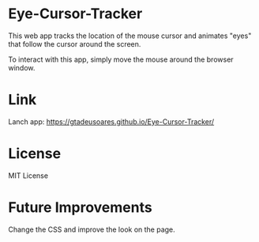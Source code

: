 # Eye-Cursor-Tracker
This web app tracks the location of the mouse cursor and animates "eyes" that follow the cursor around the screen. 

To interact with this app, simply move the mouse around the browser window. 
# Link
Lanch app: https://gtadeusoares.github.io/Eye-Cursor-Tracker/
# License
MIT License
# Future Improvements
Change the CSS and improve the look on the page. 
